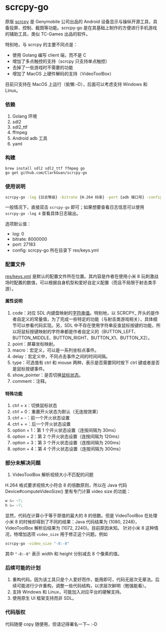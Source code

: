 # scrcpy-go
原版 [scrcpy](https://github.com/Genymobile/scrcpy) 是 Genymobile 公司出品的 Android 设备显示与操纵开源工具，具备投屏、控制、截图等功能。scrcpy-go 是在其基础上制作的方便进行手机游戏的辅助工具，类似 TC-Games 出品的软件。

特别地，与 scrcpy 的主要不同点是：

* 使用 Golang 编写 client 端，而不是 C
* 增加了多点触控的支持（scrcpy 只支持单点触控）
* 去掉了一些游戏时不需要的功能
* 增加了 MacOS 上硬件解码的支持（VideoToolBox）

目前只支持在 MacOS 上运行（偷懒:-D），后面可以考虑支持 Windows 和 Linux。

### 依赖
1. Golang 环境
2. sdl2
3. sdl2_ttf
4. ffmpeg
5. Android adb 工具
6. yaml

### 构建
```bash
brew install sdl2 sdl2_ttf ffmpeg go
go get github.com/ClarkGuan/scrcpy-go
```

### 使用说明
```bash
scrcpy-go -log {日志等级} -bitrate {H.264 码率} -port {adb 端口号} -config {keys.yml 配置文件路径}
```

一般情况下，直接双击 `scrcpy-go` 即可；如果想要查看日志信息可以使用 `scrcpy-go -log 4` 查看具体日志输出。

选项默认值：
* log: 0
* bitrate: 8000000
* port: 27183
* config: scrcpy-go 所在目录下 res/keys.yml

### 配置文件
[res/keys.yml](res/keys.yml) 是默认的配置文件所在位置。其内容是作者在使用小米 8 玩刺激战场时配置的数值，可以根据自身机型和爱好自定义配置（而且不局限于射击类手游）。

#### 属性说明
1. code：对应 SDL 内键盘映射的[字符串值](https://wiki.libsdl.org/SDL_Keycode?highlight=%28%5CbCategoryEnum%5Cb%29%7C%28CategoryKeyboard%29)。特别地，以 SCRCPY_ 开头的是作者自定义的常量值，为了完成一些特定的功能（与射击类游戏相关），具体细节可以参看代码实现。另，SDL 中不存在使用字符串反查鼠标按键的功能，所以将鼠标按键映射的字符串都是作者自定义的（BUTTON_LEFT、BUTTON_MIDDLE、BUTTON_RIGHT、BUTTON_X1、BUTTON_X2）。
2. point：屏幕坐标映射。
3. macro：宏定义，可以是一系列坐标点事件。
4. delay：宏定义中，不同点击事件之间的时间间隔。
5. type：可选值有 ctrl 和 mouse 两种，表示是否需要同时按下 ctrl 键或者是否是鼠标按键事件。
6. show_pointer：是否切换[鼠标状态](https://wiki.libsdl.org/SDL_SetRelativeMouseMode?highlight=%28%5CbCategoryMouse%5Cb%29%7C%28CategoryEnum%29%7C%28CategoryStruct%29)。
7. comment：注释。

#### 特殊功能
1. ctrl + x：切换鼠标状态
2. ctrl + 0：重置开火状态为默认（无连按效果）
3. ctrl + -：前一个开火状态设置
4. ctrl + =：后一个开火状态设置
5. option + 1：第 1 个开火状态设置（连按间隔为 30ms）
6. option + 2：第 2 个开火状态设置（连按间隔为 120ms）
7. option + 3：第 3 个开火状态设置（连按间隔为 200ms）
8. option + 4：第 4 个开火状态设置（连按间隔为 300ms）

### 部分未解决问题

1. VideoToolBox 解析视频大小不匹配的问题

  H.264 格式要求视频大小符合 8 的倍数原则，所以在 Java 代码 Device#computeVideoSize() 里有专门计算 video size 的功能：
  
  ```java
  w &= ~7;
  h &= ~7;
  ```
  
  显然，代码在计算小于等于原值的最大的 8 的倍数。但是 VideoToolBox 在处理小米 8 的时候却得到了不同的结果：Java 代码结果为 (1080, 2248)，VideoToolBox 解析后结果为 (1072, 2240)。目前原因未知。
  针对小米 8 这种情况，特增加选项 `video_size` 用于修正这个问题。例如
  
  ```bash
  scrcpy-go -video_size "-8:-8"
  ```
  
  其中 `"-8:-8"` 表示 width 和 height 分别减去 8 个像素的值。


### 后续可能的计划
1. 重构代码。因为该工具只是个人爱好而作，能用即可，代码无层次无章法。后续可能进行少许重构，调整一些代码结构，以求层次鲜明（勉强能看）。
2. 支持 Windows 和 Linux，可能加入对应平台的硬解支持。
3. 使用原生 UI 框架支持而非 SDL。

### 代码版权
代码随便 copy 随便用，但请记得署名一下~ :-D

